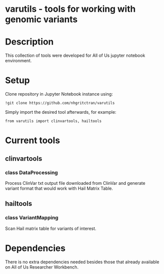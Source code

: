 # varutils - tools for working with genomic variants

# Description
This collection of tools were developed for All of Us jupyter notebook environment.

# Setup
Clone repository in Jupyter Notebook instance using:
```angular2html
!git clone https://github.com/nhgritctran/varutils
```
Simply import the desired tool afterwards, for example:

```angular2html
from varutils import clinvartools, hailtools
```

# Current tools

## clinvartools

### class DataProcessing
Process ClinVar txt output file downloaded from ClinVar and generate variant format that would work with Hail Matrix Table.

## hailtools

### class VariantMapping
Scan Hail matrix table for variants of interest.

# Dependencies

There is no extra dependencies needed besides those that already available on All of Us Researcher Workbench.